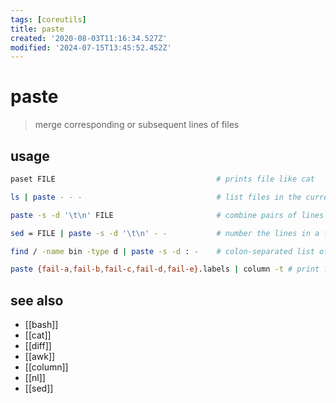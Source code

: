 ```yaml
---
tags: [coreutils]
title: paste
created: '2020-08-03T11:16:34.527Z'
modified: '2024-07-15T13:45:52.452Z'
---
```


# paste

> merge corresponding or subsequent lines of files

## usage

```sh
paset FILE                                    # prints file like cat

ls | paste - - -                              # list files in the current directory in three columns

paste -s -d '\t\n' FILE                       # combine pairs of lines from a file into single lines

sed = FILE | paste -s -d '\t\n' - -           # number the lines in a file

find / -name bin -type d | paste -s -d : -    # colon-separated list of dirs named bin, suitable for use in the PATH environment variable

paste {fail-a,fail-b,fail-c,fail-d,fail-e}.labels | column -t # print file next to each other in column
```

## see also

- [[bash]]
- [[cat]]
- [[diff]]
- [[awk]]
- [[column]]
- [[nl]]
- [[sed]]
